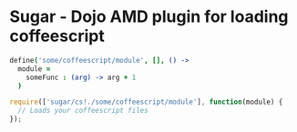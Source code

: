 # Sugar - Dojo AMD plugin for loading coffeescript
```coffeescript
define('some/coffeescript/module', [], () ->
  module = 
    someFunc : (arg) -> arg + 1
  )
```

```javascript
require(['sugar/cs!./some/coffeescript/module'], function(module) {
  // Loads your coffeescript files
});
```
